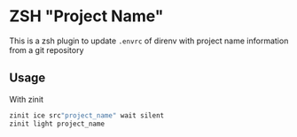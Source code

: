 # ZSH "Project Name"
This is a zsh plugin to update `.envrc` of direnv with project name information from a git repository
## Usage
With zinit
```zsh
zinit ice src"project_name" wait silent
zinit light project_name
```
